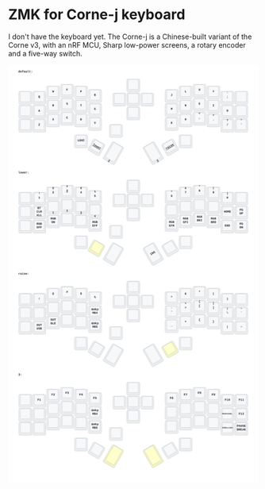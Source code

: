 # ZMK for Corne-j keyboard

I don't have the keyboard yet. The Corne-j is a Chinese-built variant of the
Corne v3, with an nRF MCU, Sharp low-power screens, a rotary encoder and a
five-way switch.

<img src="keymap-drawer/corne.svg" >

